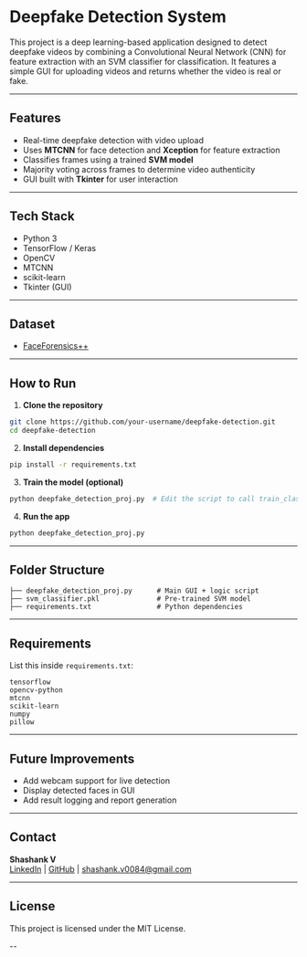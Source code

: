# Deepfake Detection System

This project is a deep learning-based application designed to detect deepfake videos by combining a Convolutional Neural Network (CNN) for feature extraction with an SVM classifier for classification. It features a simple GUI for uploading videos and returns whether the video is real or fake.

---

## Features
- Real-time deepfake detection with video upload
- Uses **MTCNN** for face detection and **Xception** for feature extraction
- Classifies frames using a trained **SVM model**
- Majority voting across frames to determine video authenticity
- GUI built with **Tkinter** for user interaction

---

## Tech Stack
- Python 3
- TensorFlow / Keras
- OpenCV
- MTCNN
- scikit-learn
- Tkinter (GUI)

---

## Dataset
- [FaceForensics++](https://github.com/ondyari/FaceForensics)

---

## How to Run

1. **Clone the repository**
```bash
git clone https://github.com/your-username/deepfake-detection.git
cd deepfake-detection
```

2. **Install dependencies**
```bash
pip install -r requirements.txt
```

3. **Train the model (optional)**
```bash
python deepfake_detection_proj.py  # Edit the script to call train_classifier() with real & fake video lists
```

4. **Run the app**
```bash
python deepfake_detection_proj.py
```

---

## Folder Structure
```
├── deepfake_detection_proj.py      # Main GUI + logic script
├── svm_classifier.pkl              # Pre-trained SVM model
├── requirements.txt                # Python dependencies
```

---

## Requirements
List this inside `requirements.txt`:
```
tensorflow
opencv-python
mtcnn
scikit-learn
numpy
pillow
```

---

## Future Improvements
- Add webcam support for live detection
- Display detected faces in GUI
- Add result logging and report generation

---

## Contact
**Shashank V**  
[LinkedIn](https://linkedin.com/in/shashankv21) | [GitHub](https://github.com/Shashank-V21) | shashank.v0084@gmail.com

---

## License
This project is licensed under the MIT License.

--
